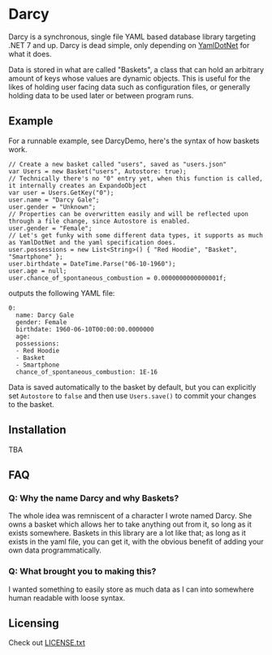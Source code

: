 # Darcy

Darcy is a synchronous, single file YAML based database library targeting .NET 7 and up. Darcy is dead simple, only depending
on [YamlDotNet](https://github.com/aaubry/YamlDotNet) for what it does.

Data is stored in what are called "Baskets", a class that can hold an arbitrary amount of keys whose values are dynamic objects.
This is useful for the likes of holding user facing data such as configuration files, or generally holding data to be used later or between program runs.

## Example

For a runnable example, see DarcyDemo, here's the syntax of how baskets work.

```
// Create a new basket called "users", saved as "users.json"
var Users = new Basket("users", Autostore: true);
// Technically there's no "0" entry yet, when this function is called, it internally creates an ExpandoObject
var user = Users.GetKey("0");
user.name = "Darcy Gale";
user.gender = "Unknown";
// Properties can be overwritten easily and will be reflected upon through a file change, since Autostore is enabled.
user.gender = "Female";
// Let's get funky with some different data types, it supports as much as YamlDotNet and the yaml specification does.
user.possessions = new List<String>() { "Red Hoodie", "Basket", "Smartphone" };
user.birthdate = DateTime.Parse("06-10-1960");
user.age = null;
user.chance_of_spontaneous_combustion = 0.0000000000000001f;
```

outputs the following YAML file:
```
0:
  name: Darcy Gale
  gender: Female
  birthdate: 1960-06-10T00:00:00.0000000
  age: 
  possessions:
  - Red Hoodie
  - Basket
  - Smartphone
  chance_of_spontaneous_combustion: 1E-16
```
Data is saved automatically to the basket by default, but you can explicitly set ``Autostore`` to ``false`` and then use ``Users.save()``
to commit your changes to the basket.

## Installation
TBA

## FAQ

### Q: Why the name Darcy and why Baskets?
The whole idea was remniscent of a character I wrote named Darcy. She owns a basket which allows her to take anything out from it, so long as it
exists somewhere. Baskets in this library are a lot like that; as long as it exists in the yaml file, you can get it, with the obvious benefit of
adding your own data programmatically.

### Q: What brought you to making this?
I wanted something to easily store as much data as I can into somewhere human readable with loose syntax.

## Licensing
Check out [LICENSE.txt](LICENSE.txt)